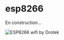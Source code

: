 # esp8266

En construction...

![ESP8266 wifi by Drotek](https://drotek.com/wp-content/uploads/2017/01/DSC02042-1-700x553.jpg)


